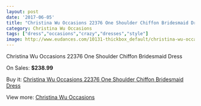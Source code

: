```yaml
---
layout: post
date: '2017-06-05'
title: "Christina Wu Occasions 22376 One Shoulder Chiffon Bridesmaid Dress"
category: Christina Wu Occasions
tags: ["dress","occasions","crazy","dresses","style"]
image: http://www.eudances.com/10131-thickbox_default/christina-wu-occasions-22376-one-shoulder-chiffon-bridesmaid-dress.jpg
---
```

Christina Wu Occasions 22376 One Shoulder Chiffon Bridesmaid Dress

On Sales: **$238.99**
<a href="https://www.eudances.com/en/christina-wu-occasions/3322-christina-wu-occasions-22376-one-shoulder-chiffon-bridesmaid-dress.html"><amp-img layout="responsive" width="600" height="600" src="//www.eudances.com/10131-thickbox_default/christina-wu-occasions-22376-one-shoulder-chiffon-bridesmaid-dress.jpg" alt="Christina Wu Occasions 22376 One Shoulder Chiffon Bridesmaid Dress 0" /></a>
<a href="https://www.eudances.com/en/christina-wu-occasions/3322-christina-wu-occasions-22376-one-shoulder-chiffon-bridesmaid-dress.html"><amp-img layout="responsive" width="600" height="600" src="//www.eudances.com/10134-thickbox_default/christina-wu-occasions-22376-one-shoulder-chiffon-bridesmaid-dress.jpg" alt="Christina Wu Occasions 22376 One Shoulder Chiffon Bridesmaid Dress 1" /></a>
<a href="https://www.eudances.com/en/christina-wu-occasions/3322-christina-wu-occasions-22376-one-shoulder-chiffon-bridesmaid-dress.html"><amp-img layout="responsive" width="600" height="600" src="//www.eudances.com/10133-thickbox_default/christina-wu-occasions-22376-one-shoulder-chiffon-bridesmaid-dress.jpg" alt="Christina Wu Occasions 22376 One Shoulder Chiffon Bridesmaid Dress 2" /></a>
<a href="https://www.eudances.com/en/christina-wu-occasions/3322-christina-wu-occasions-22376-one-shoulder-chiffon-bridesmaid-dress.html"><amp-img layout="responsive" width="600" height="600" src="//www.eudances.com/10132-thickbox_default/christina-wu-occasions-22376-one-shoulder-chiffon-bridesmaid-dress.jpg" alt="Christina Wu Occasions 22376 One Shoulder Chiffon Bridesmaid Dress 3" /></a>

Buy it: [Christina Wu Occasions 22376 One Shoulder Chiffon Bridesmaid Dress](https://www.eudances.com/en/christina-wu-occasions/3322-christina-wu-occasions-22376-one-shoulder-chiffon-bridesmaid-dress.html "Christina Wu Occasions 22376 One Shoulder Chiffon Bridesmaid Dress")

View more: [Christina Wu Occasions](https://www.eudances.com/en/59-christina-wu-occasions "Christina Wu Occasions")